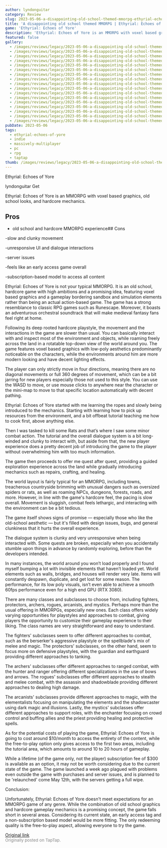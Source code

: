```yaml
---
author: lyndonguitar
category: Review
slug: 2023-05-06-a-disappointing-old-school-themed-mmorpg-ethyrial-echoes-of-yore-review
title: 'A disappointing old school themed MMORPG | Ethyrial: Echoes of Yore - Review'
game: 'Ethyrial: Echoes of Yore'
description: 'Ethyrial: Echoes of Yore is an MMORPG with voxel based graphics, old school looks, and hardcore mechanics.'
featured: false
gallery:
  - /images/reviews/legacy/2023-05-06-a-disappointing-old-school-themed-mmorpg--ethyrial-echoes-of-yore---review-0.avif
  - /images/reviews/legacy/2023-05-06-a-disappointing-old-school-themed-mmorpg--ethyrial-echoes-of-yore---review-1.avif
  - /images/reviews/legacy/2023-05-06-a-disappointing-old-school-themed-mmorpg--ethyrial-echoes-of-yore---review-2.avif
  - /images/reviews/legacy/2023-05-06-a-disappointing-old-school-themed-mmorpg--ethyrial-echoes-of-yore---review-3.avif
  - /images/reviews/legacy/2023-05-06-a-disappointing-old-school-themed-mmorpg--ethyrial-echoes-of-yore---review-4.avif
  - /images/reviews/legacy/2023-05-06-a-disappointing-old-school-themed-mmorpg--ethyrial-echoes-of-yore---review-5.avif
  - /images/reviews/legacy/2023-05-06-a-disappointing-old-school-themed-mmorpg--ethyrial-echoes-of-yore---review-6.avif
  - /images/reviews/legacy/2023-05-06-a-disappointing-old-school-themed-mmorpg--ethyrial-echoes-of-yore---review-7.avif
  - /images/reviews/legacy/2023-05-06-a-disappointing-old-school-themed-mmorpg--ethyrial-echoes-of-yore---review-8.avif
  - /images/reviews/legacy/2023-05-06-a-disappointing-old-school-themed-mmorpg--ethyrial-echoes-of-yore---review-9.avif
  - /images/reviews/legacy/2023-05-06-a-disappointing-old-school-themed-mmorpg--ethyrial-echoes-of-yore---review-10.avif
  - /images/reviews/legacy/2023-05-06-a-disappointing-old-school-themed-mmorpg--ethyrial-echoes-of-yore---review-11.avif
  - /images/reviews/legacy/2023-05-06-a-disappointing-old-school-themed-mmorpg--ethyrial-echoes-of-yore---review-12.avif
  - /images/reviews/legacy/2023-05-06-a-disappointing-old-school-themed-mmorpg--ethyrial-echoes-of-yore---review-13.avif
  - /images/reviews/legacy/2023-05-06-a-disappointing-old-school-themed-mmorpg--ethyrial-echoes-of-yore---review-14.avif
  - /images/reviews/legacy/2023-05-06-a-disappointing-old-school-themed-mmorpg--ethyrial-echoes-of-yore---review-15.avif
  - /images/reviews/legacy/2023-05-06-a-disappointing-old-school-themed-mmorpg--ethyrial-echoes-of-yore---review-16.avif
pubDate: 2023-05-06
tags:
  - ethyrial-echoes-of-yore
  - indie
  - massively-multiplayer
  - pc
  - rpg
  - taptap
thumb: /images/reviews/legacy/2023-05-06-a-disappointing-old-school-themed-mmorpg--ethyrial-echoes-of-yore---review-0.avif
---
```


Ethyrial: Echoes of Yore

lyndonguitar
Get

Ethyrial: Echoes of Yore is an MMORPG with voxel based graphics, old school looks, and hardcore mechanics.




## Pros



- old school and hardcore MMORPG experience## Cons


-slow and clunky movement

-unresponsive UI and dialogue interactions

-server issues

-feels like an early access game overall

-subscription-based model to access all content

Ethyrial: Echoes of Yore is not your typical MMORPG. It is an old school, hardcore game with high ambitions and a promising idea, featuring voxel based graphics and a gameplay bordering sandbox and simulation elements rather than being an actual action-based game. The game has a strong resemblance to classic RPG games such as Runescape. Moreover, it boasts an adventurous orchestral soundtrack that will make medieval fantasy fans feel right at home.

Following its deep rooted hardcore playstyle, the movement and the interactions in the game are slower than usual. You can basically interact with and inspect most of the environment and objects, while roaming freely across the land in a rotatable top-down view of the world around you. The game features voxel based graphics with low-poly aesthetics predominantly noticeable on the characters, while the environments around him are more modern looking and have decent lighting effects.

The player can only strictly move in four directions, meaning there are no diagonal movements or full 360 degrees of movement, which can be a bit jarring for new players especially those not used to this style. You can use the WASD to move, or use mouse clicks to anywhere near the character or the mini-map to move to that specific location automatically with decent pathing.

Ethyrial: Echoes of Yore started with me learning the ropes and slowly being introduced to the mechanics. Starting with learning how to pick up resources from the environment, and a bit offbeat tutorial teaching me how to cook first, above anything else.

Then I was tasked to kill some Rats and that’s where I saw some minor combat action. The tutorial and the overall dialogue system is a bit long-winded and clunky to interact with, but aside from that, the new player experience does a pretty decent job of introducing the game to the player without overwhelming him with too much information.

The game then proceeds to offer me quest after quest, providing a guided exploration experience across the land while gradually introducing mechanics such as repairs, crafting, and healing.

The world layout is fairly typical for an MMORPG, including towns, treacherous countryside brimming with unusual dangers such as oversized spiders or rats, as well as roaming NPCs, dungeons, forests, roads, and more. However, in line with the game's hardcore feel, the pacing is slow overall. Movement is sluggish, combat feels lethargic, and interacting with the environment can be a bit tedious.

The game itself shows signs of promise — especially those who like the old-school aesthetic — but it's filled with design issues, bugs, and general clunkiness that it hurts the overall experience.

The dialogue system is clunky and very unresponsive when being interacted with. Some quests are broken, especially when you accidentally stumble upon things in advance by randomly exploring, before than the developers intended.

In many instances, the world around you won’t load properly and I found myself bumping a lot with invisible elements that haven’t loaded yet. World elements such as walls, bridges, and houses will render very late. Items will constantly despawn, duplicate, and get lost for some reason. The performance, for its low poly visuals, isn’t even able to achieve a smooth 60fps performance even for a high end GPU (RTX 3080).

There are many classes and subclasses to choose from, including fighters, protectors, archers, rogues, arcanists, and mystics. Perhaps more than the usual offering in MMORPGs, especially new ones. Each class offers widely varying opportunities for playstyles and approaches to combat, giving players the opportunity to customize their gameplay experience to their liking. The class names are very straightforward and easy to understand.

The fighters' subclasses seem to offer different approaches to combat, such as the berserker's aggressive playstyle or the spellblade's mix of melee and magic. The protectors' subclasses, on the other hand, seem to focus more on defensive playstyles, with the guardian and earthguard providing different approaches to tanking.

The archers' subclasses offer different approaches to ranged combat, with the hunter and ranger offering different specializations in the use of bows and arrows. The rogues' subclasses offer different approaches to stealth and melee combat, with the assassin and shadowblade providing different approaches to dealing high damage.

The arcanists' subclasses provide different approaches to magic, with the elementalists focusing on manipulating the elements and the shadowcaster using dark magic and illusions. Lastly, the mystics' subclasses offer different approaches to support roles, with the enchanter focusing on crowd control and buffing allies and the priest providing healing and protective spells.

As for the potential costs of playing the game, Ethyrial: Echoes of Yore is going to cost around $10/month to access the entirety of the content, while the free-to-play option only gives access to the first two areas, including the tutorial area, which amounts to around 10 to 20 hours of gameplay.

While a lifetime (of the game only, not the player) subscription fee of $300 is available as an option, it may not be worth considering due to the current state of the game. The game launched a week ago plagued with problems even outside the game with purchases and server issues, and is planned to be 'relaunched' come May 12th, with the servers getting a full wipe.

Conclusion:

Unfortunately, Ethyrial: Echoes of Yore doesn't meet expectations for an MMORPG game of any genre. While the combination of old school graphics and hardcore gameplay mechanics is a promising concept, the game falls short in several areas. Considering its current state, an early access tag and a non-subscription based model would be more fitting. The only redeeming quality is the free-to-play aspect, allowing everyone to try the game.

[Original link](https://www.taptap.io/post/5349540)<br><span style="font-size: 0.95em; color: #888;">Originally posted on TapTap.</span>